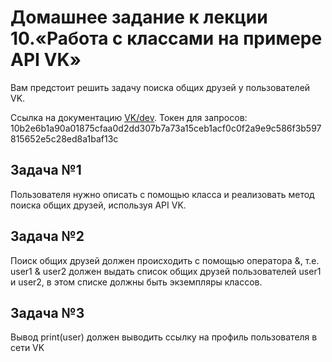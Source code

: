 # Домашнее задание к лекции 10.«Работа с классами на примере API VK»
Вам предстоит решить задачу поиска общих друзей у пользователей VK.

Ссылка на документацию [VK/dev](https://vk.com/dev/manuals). Токен для запросов: 10b2e6b1a90a01875cfaa0d2dd307b7a73a15ceb1acf0c0f2a9e9c586f3b597815652e5c28ed8a1baf13c

## Задача №1
Пользователя нужно описать с помощью класса и реализовать метод поиска общих друзей, используя API VK.

## Задача №2
Поиск общих друзей должен происходить с помощью оператора &, т.е. user1 & user2 должен выдать список общих друзей пользователей user1 и user2, в этом списке должны быть экземпляры классов.

## Задача №3
Вывод print(user) должен выводить ссылку на профиль пользователя в сети VK

